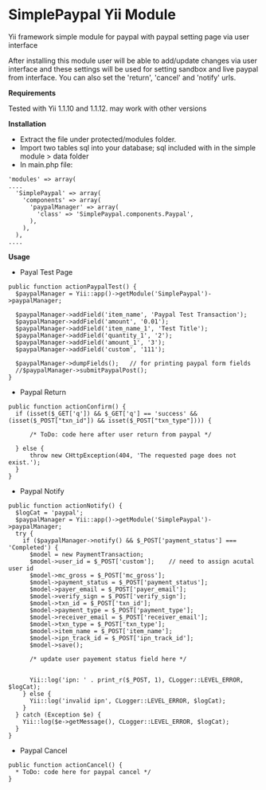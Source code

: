 SimplePaypal Yii Module
============

Yii framework simple module for paypal with paypal setting page via user interface

After installing this module user will be able to add/update changes via user interface and these settings will be used for setting sandbox and live paypal from interface. You can also set the 'return', 'cancel' and 'notify' urls.

**Requirements**

Tested with Yii 1.1.10 and 1.1.12. may work with other versions

**Installation**
* Extract the file under protected/modules folder.
* Import two tables sql into your database; sql included with in the simple module > data folder
* In main.php file:

```
'modules' => array(
....
  'SimplePaypal' => array(
    'components' => array(
      'paypalManager' => array(
        'class' => 'SimplePaypal.components.Paypal',
      ),
    ),
  ),
....
```

**Usage**
* Payal Test Page

```
public function actionPaypalTest() {
  $paypalManager = Yii::app()->getModule('SimplePaypal')->paypalManager;
  
  $paypalManager->addField('item_name', 'Paypal Test Transaction');
  $paypalManager->addField('amount', '0.01');
  $paypalManager->addField('item_name_1', 'Test Title');
  $paypalManager->addField('quantity_1', '2');
  $paypalManager->addField('amount_1', '3');
  $paypalManager->addField('custom', '111');
  
  $paypalManager->dumpFields();   // for printing paypal form fields
  //$paypalManager->submitPaypalPost();
}
```    

* Paypal Return

```
public function actionConfirm() {
  if (isset($_GET['q']) && $_GET['q'] == 'success' && (isset($_POST["txn_id"]) && isset($_POST["txn_type"]))) {
      
      /* ToDo: code here after user return from paypal */
      
  } else {
      throw new CHttpException(404, 'The requested page does not exist.');
  }
}
```

* Paypal Notify

```
public function actionNotify() {
  $logCat = 'paypal';
  $paypalManager = Yii::app()->getModule('SimplePaypal')->paypalManager;
  try {
    if ($paypalManager->notify() && $_POST['payment_status'] === 'Completed') {
      $model = new PaymentTransaction;
      $model->user_id = $_POST['custom'];    // need to assign acutal user id
      $model->mc_gross = $_POST['mc_gross'];
      $model->payment_status = $_POST['payment_status'];
      $model->payer_email = $_POST['payer_email'];
      $model->verify_sign = $_POST['verify_sign'];
      $model->txn_id = $_POST['txn_id'];
      $model->payment_type = $_POST['payment_type'];
      $model->receiver_email = $_POST['receiver_email'];
      $model->txn_type = $_POST['txn_type'];
      $model->item_name = $_POST['item_name'];
      $model->ipn_track_id = $_POST['ipn_track_id'];
      $model->save();
      
      /* update user payement status field here */
    
    
      Yii::log('ipn: ' . print_r($_POST, 1), CLogger::LEVEL_ERROR, $logCat);
    } else {
      Yii::log('invalid ipn', CLogger::LEVEL_ERROR, $logCat);
    }
  } catch (Exception $e) {
    Yii::log($e->getMessage(), CLogger::LEVEL_ERROR, $logCat);
  }
}
```

* Paypal Cancel

```
public function actionCancel() {
  * ToDo: code here for paypal cancel */
}
```
